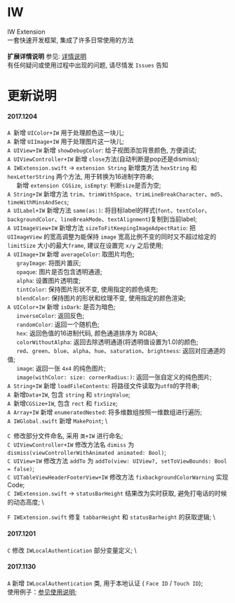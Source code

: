 # IW
IW Extension \
一套快速开发框架, 集成了许多日常使用的方法
\
\
**扩展详情说明**
参见: [详情说明](http://iwecon.cc/index.php/archives/7/) \
有任何疑问或使用过程中出现的问题, 请尽情发 `Issues` 告知


# 更新说明
#### 2017.1204
`A`&ensp;新增 `UIColor+IW` 用于处理颜色这一块儿; \
`A`&ensp;新增 `UIImage+IW` 用于处理图片这一块儿; \
`A`&ensp;`UIView+IW` 新增 `showDebugColor`: 给子视图添加背景颜色, 方便调试; \
`A`&ensp;`UIViewController+IW` 新增 `close`方法(自动判断是pop还是dismiss); \
`A`&ensp;`IWExtension.swift` -> `extension String` 新增类方法 `hexString` 和 `hexLetterString` 两个方法, 用于转换为16进制字符串; \
&emsp;&ensp;新增 `extension CGSize`, `isEmpty`: 判断`size`是否为空; \
`A`&ensp;`String+IW` 新增方法 `trim`、`trimWithSpace`、`trimLineBreakCharacter`、`md5`、`timeWithMinsAndSecs`; \
`A`&ensp;`UILabel+IW` 新增方法 `same(as:)`: 将目标label的样式(`font`、`textColor`、`backgroundColor`、`lineBreakMode`、`textAlignment`)复制到当前label; \
`A`&ensp;`UIImageView+IW` 新增方法 `sizeToFitKeepingImageAdpectRatio`: 把 `UIImageView` 的宽高调整为能保持 `image` 宽高比例不变的同时又不超过给定的 `limitSize` 大小的最大`frame`, 建议在设置完 `x/y` 之后使用; \
`A`&ensp;`UIImage+IW` 新增 `averageColor`: 取图片均色; \
&emsp;&ensp;`grayImage`: 将图片置灰; \
&emsp;&ensp;`opaque`: 图片是否包含透明通道; \
&emsp;&ensp;`alpha`: 设置图片透明度; \
&emsp;&ensp;`tintColor`: 保持图片形状不变, 使用指定的颜色填充; \
&emsp;&ensp;`blendColor`: 保持图片的形状和纹理不变, 使用指定的颜色渲染; \
`A`&ensp;`UIColor+IW` 新增 `isDark`: 是否为暗色;\
&emsp;&ensp;`inverseColor`: 返回反色; \
&emsp;&ensp;`randomColor`: 返回一个随机色; \
&emsp;&ensp;`hex`: 返回色值的16进制代码, 颜色通道排序为 RGBA; \
&emsp;&ensp;`colorWithoutAlpha`: 返回去除透明通道(将透明值设置为1.0)的颜色; \
&emsp;&ensp;`red`、`green`、`blue`、`alpha`、`hue`、`saturation`、`brightness`: 返回对应通道的值; \
&emsp;&ensp;`image`: 返回一张 `4x4` 的纯色图片;  
&emsp;&ensp;`image(withColor: size: cornerRadius:)`: 返回一张自定义的纯色图片; \
`A`&ensp;`String+IW` 新增 `loadFileContents`: 将路径文件读取为`utf8`的字符串; \
`A`&ensp;新增`Data+IW`, 包含 `string` 和 `stringValue`; \
`A`&ensp;新增`CGSize+IW`, 包含 `rect` 和 `fixSize`; \
`A`&ensp;`Array+IW` 新增 `enumeratedNested`: 将多维数组按照一维数组进行遍历; \
`A`&ensp;`IWGlobal.swift` 新增 `MakePoint`; \

`C`&ensp;修改部分文件命名, 采用 `类+IW` 进行命名; \
`C`&ensp;`UIViewController+IW` 修改方法名 `dimiss` 为 `dismiss(viewControllerWithAnimated animated: Bool)`; \
`C`&ensp;`UIView+IW` 修改方法 `addTo` 为 `addTo(view: UIView?, setToViewBounds: Bool = false)`; \
`C`&ensp;`UITableViewHeaderFooterView+IW` 修改方法 `fixbackgroundColorWarning` 实现Code; \
`C`&ensp;`IWExtension.swift` -> `statusBarHeight` 结果改为实时获取, 避免打电话的时候的动态高度; \

`F`&ensp;`IWExtension.swift` 修复 `tabbarHeight` 和 `statusBarheight` 的获取逻辑; \

#### 2017.1201
`C` 修改 `IWLocalAuthentication` 部分变量定义; \

#### 2017.1130
`A` 新增 `IWLocalAuthentication` 类, 用于本地认证 ( `Face ID` / `Touch ID`); \
使用例子：[参见使用说明](http://iwecon.cc/index.php/archives/16/);
